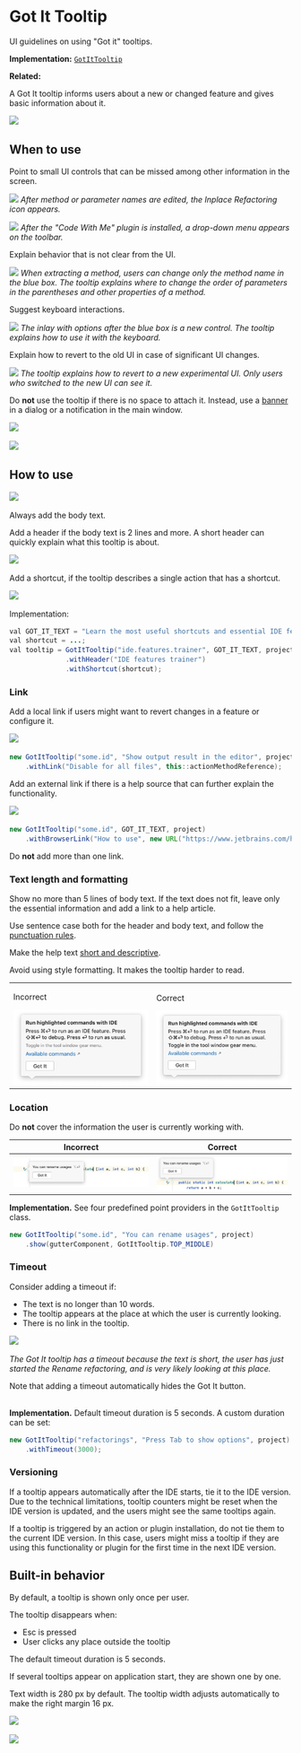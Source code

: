 <!-- Copyright 2000-2024 JetBrains s.r.o. and contributors. Use of this source code is governed by the Apache 2.0 license. -->

# Got It Tooltip

<link-summary>UI guidelines on using "Got it" tooltips.</link-summary>

<tldr>

**Implementation:** [`GotItTooltip`](%gh-ic%/platform/platform-impl/src/com/intellij/ui/GotItTooltip.kt)

**Related:** [](notifications.md#gotIt)

</tldr>

A Got It tooltip informs users about a new or changed feature and gives basic information about it.

![](01_got_it_example.png)

## When to use

Point to small UI controls that can be missed among other information in the screen.

![](02_new_feature.png)
*After method or parameter names are edited, the Inplace Refactoring icon appears.*

![](03_new_plugin.png)
*After the "Code With Me" plugin is installed, a drop-down menu appears on the toolbar.*

Explain behavior that is not clear from the UI.

![](04_explain_how_to_use.png)
*When extracting a method, users can change only the method name in the blue box. The tooltip explains where to change the order of parameters in the parentheses and other properties of a method.*

Suggest keyboard interactions.

![](05_suggest_keyboard_actions.png)
*The inlay with options after the blue box is a new control. The tooltip explains how to use it with the keyboard.*

Explain how to revert to the old UI in case of significant UI changes.

![](06_suggest_rollback.png)
*The tooltip explains how to revert to a new experimental UI. Only users who switched to the new UI can see it.*

Do **not** use the tooltip if there is no space to attach it. Instead, use a [banner](banner.md) in a dialog or a notification in the main window.

![](07_got_it_banner.png)

![](08_got_it_notification.png)


## How to use

![](09_required_and_optional_information.png)

Always add the body text.

Add a header if the body text is 2 lines and more. A short header can quickly explain what this tooltip is about.

![](10_header.png)

Add a shortcut, if the tooltip describes a single action that has a shortcut.

![](11_shortcut.png)

Implementation:
```java
val GOT_IT_TEXT = "Learn the most useful shortcuts and essential IDE features interactively";
val shortcut = ...;
val tooltip = GotItTooltip("ide.features.trainer", GOT_IT_TEXT, project)
              .withHeader("IDE features trainer")
              .withShortcut(shortcut);
```

### Link
Add a local link if users might want to revert changes in a feature or configure it.

![](12_link_action.png)

```java
new GotItTooltip("some.id", "Show output result in the editor", project)
    .withLink("Disable for all files", this::actionMethodReference);
```


Add an external link if there is a help source that can further explain the functionality.

![](13_link_help.png)

```java
new GotItTooltip("some.id", GOT_IT_TEXT, project)
    .withBrowserLink("How to use", new URL("https://www.jetbrains.com/howtouse"));
```

Do <b>not</b> add more than one link.


### Text length and formatting

Show no more than 5 lines of body text. If the text does not fit, leave only the essential information and add a link to a help article.

Use sentence case both for the header and body text, and follow the [punctuation rules](punctuation.md).

Make the help text [short and descriptive](writing_short.md).

Avoid using style formatting. It makes the tooltip harder to read.
<table>
  <tr>
    <td>
        <p>Incorrect</p>
        <img  src="../../../images/ui/got_it_tooltip/14_formatting_incorrect.png" />
    </td>
    <td>
        <p>Correct</p>
        <img  src="../../../images/ui/got_it_tooltip/14_formatting_correct.png" />
    </td>
  </tr>
</table>


### Location

Do **not** cover the information the user is currently working with.

| Incorrect                                                        | Correct                                                        |
|------------------------------------------------------------------|----------------------------------------------------------------|
| ![](../../../images/ui/got_it_tooltip/15_location_incorrect.png) | ![](../../../images/ui/got_it_tooltip/15_location_correct.png) |

<p>
<b>Implementation.</b> See four predefined point providers in the <code>GotItTooltip</code> class.
</p>

```java
new GotItTooltip("some.id", "You can rename usages", project)
    .show(gutterComponent, GotItTooltip.TOP_MIDDLE)
```

### Timeout

Consider adding a timeout if:
* The text is no longer than 10 words.
* The tooltip appears at the place at which the user is currently looking.
* There is no link in the tooltip.

![](05_suggest_keyboard_actions.png)

*The Got It tooltip has a timeout because the text is short, the user has just started the Rename refactoring, and is very likely looking at this place.*

Note that adding a timeout automatically hides the Got It button.<br/><br/>

<b>Implementation.</b> Default timeout duration is 5 seconds. A custom duration can be set:

```java
new GotItTooltip("refactorings", "Press Tab to show options", project)
    .withTimeout(3000);
```

### Versioning

If a tooltip appears automatically after the IDE starts, tie it to the IDE version. Due to the technical limitations, tooltip counters might be reset when the IDE version is updated, and the users might see the same tooltips again.

If a tooltip is triggered by an action or plugin installation, do not tie them to the current IDE version. In this case, users might miss a tooltip if they are using this functionality or plugin for the first time in the next IDE version.


## Built-in behavior

By default, a tooltip is shown only once per user.

The tooltip disappears when:
* <shortcut>Esc</shortcut> is pressed
* User clicks any place outside the tooltip

The default timeout duration is 5 seconds.

If several tooltips appear on application start, they are shown one by one.

Text width is 280 px by default. The tooltip width adjusts automatically to make the right margin 16 px.

![](16_width_custom.png)

![](17_width_adjusted.png)
